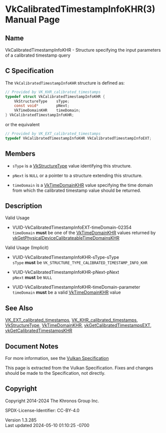 # VkCalibratedTimestampInfoKHR(3) Manual Page

## Name

VkCalibratedTimestampInfoKHR - Structure specifying the input parameters
of a calibrated timestamp query



## <a href="#_c_specification" class="anchor"></a>C Specification

The `VkCalibratedTimestampInfoKHR` structure is defined as:

``` c
// Provided by VK_KHR_calibrated_timestamps
typedef struct VkCalibratedTimestampInfoKHR {
    VkStructureType    sType;
    const void*        pNext;
    VkTimeDomainKHR    timeDomain;
} VkCalibratedTimestampInfoKHR;
```

or the equivalent

``` c
// Provided by VK_EXT_calibrated_timestamps
typedef VkCalibratedTimestampInfoKHR VkCalibratedTimestampInfoEXT;
```

## <a href="#_members" class="anchor"></a>Members

- `sType` is a [VkStructureType](https://registry.khronos.org/vulkan/specs/1.3-extensions/man/html/VkStructureType.html) value identifying
  this structure.

- `pNext` is `NULL` or a pointer to a structure extending this
  structure.

- `timeDomain` is a [VkTimeDomainKHR](https://registry.khronos.org/vulkan/specs/1.3-extensions/man/html/VkTimeDomainKHR.html) value
  specifying the time domain from which the calibrated timestamp value
  should be returned.

## <a href="#_description" class="anchor"></a>Description

Valid Usage

- <a href="#VUID-VkCalibratedTimestampInfoEXT-timeDomain-02354"
  id="VUID-VkCalibratedTimestampInfoEXT-timeDomain-02354"></a>
  VUID-VkCalibratedTimestampInfoEXT-timeDomain-02354  
  `timeDomain` **must** be one of the
  [VkTimeDomainKHR](https://registry.khronos.org/vulkan/specs/1.3-extensions/man/html/VkTimeDomainKHR.html) values returned by
  [vkGetPhysicalDeviceCalibrateableTimeDomainsKHR](https://registry.khronos.org/vulkan/specs/1.3-extensions/man/html/vkGetPhysicalDeviceCalibrateableTimeDomainsKHR.html)

Valid Usage (Implicit)

- <a href="#VUID-VkCalibratedTimestampInfoKHR-sType-sType"
  id="VUID-VkCalibratedTimestampInfoKHR-sType-sType"></a>
  VUID-VkCalibratedTimestampInfoKHR-sType-sType  
  `sType` **must** be `VK_STRUCTURE_TYPE_CALIBRATED_TIMESTAMP_INFO_KHR`

- <a href="#VUID-VkCalibratedTimestampInfoKHR-pNext-pNext"
  id="VUID-VkCalibratedTimestampInfoKHR-pNext-pNext"></a>
  VUID-VkCalibratedTimestampInfoKHR-pNext-pNext  
  `pNext` **must** be `NULL`

- <a href="#VUID-VkCalibratedTimestampInfoKHR-timeDomain-parameter"
  id="VUID-VkCalibratedTimestampInfoKHR-timeDomain-parameter"></a>
  VUID-VkCalibratedTimestampInfoKHR-timeDomain-parameter  
  `timeDomain` **must** be a valid
  [VkTimeDomainKHR](https://registry.khronos.org/vulkan/specs/1.3-extensions/man/html/VkTimeDomainKHR.html) value

## <a href="#_see_also" class="anchor"></a>See Also

[VK_EXT_calibrated_timestamps](https://registry.khronos.org/vulkan/specs/1.3-extensions/man/html/VK_EXT_calibrated_timestamps.html),
[VK_KHR_calibrated_timestamps](https://registry.khronos.org/vulkan/specs/1.3-extensions/man/html/VK_KHR_calibrated_timestamps.html),
[VkStructureType](https://registry.khronos.org/vulkan/specs/1.3-extensions/man/html/VkStructureType.html),
[VkTimeDomainKHR](https://registry.khronos.org/vulkan/specs/1.3-extensions/man/html/VkTimeDomainKHR.html),
[vkGetCalibratedTimestampsEXT](https://registry.khronos.org/vulkan/specs/1.3-extensions/man/html/vkGetCalibratedTimestampsEXT.html),
[vkGetCalibratedTimestampsKHR](https://registry.khronos.org/vulkan/specs/1.3-extensions/man/html/vkGetCalibratedTimestampsKHR.html)

## <a href="#_document_notes" class="anchor"></a>Document Notes

For more information, see the <a
href="https://registry.khronos.org/vulkan/specs/1.3-extensions/html/vkspec.html#VkCalibratedTimestampInfoKHR"
target="_blank" rel="noopener">Vulkan Specification</a>

This page is extracted from the Vulkan Specification. Fixes and changes
should be made to the Specification, not directly.

## <a href="#_copyright" class="anchor"></a>Copyright

Copyright 2014-2024 The Khronos Group Inc.

SPDX-License-Identifier: CC-BY-4.0

Version 1.3.285  
Last updated 2024-05-10 01:10:25 -0700
